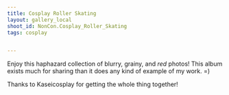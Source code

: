 ```yaml
---
title: Cosplay Roller Skating
layout: gallery_local
shoot_id: NonCon.Cosplay_Roller_Skating
tags: cosplay


---
```


Enjoy this haphazard collection of blurry, grainy, and *red* photos! This album exists much for sharing than it does any kind of example of my work. =)

Thanks to Kaseicosplay for getting the whole thing together!

